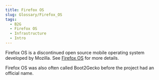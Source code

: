 ```yaml
---
title: Firefox OS
slug: Glossary/Firefox_OS
tags:
  - B2G
  - Firefox OS
  - Infrastructure
  - Intro
---
```


Firefox OS is a discontinued open source mobile operating system developed by Mozilla. See [Firefox OS](https://en.wikipedia.org/wiki/Firefox_OS) for more details.

Firefox OS was also often called Boot2Gecko before the project had an official name.
